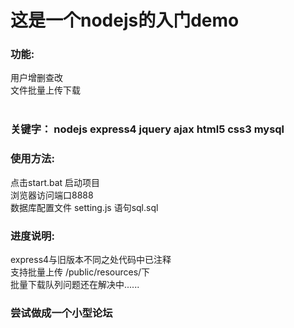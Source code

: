 # 这是一个nodejs的入门demo


### 功能:
用户增删查改<br>
文件批量上传下载<br><br>


###   关键字：  nodejs express4 jquery ajax html5 css3 mysql  <br>

### 使用方法: <br>
点击start.bat 启动项目<br>
浏览器访问端口8888<br>
数据库配置文件 setting.js  语句sql.sql<br>

### 进度说明:
express4与旧版本不同之处代码中已注释<br>支持批量上传 /public/resources/下 <br>批量下载队列问题还在解决中......<br>

### 尝试做成一个小型论坛 

